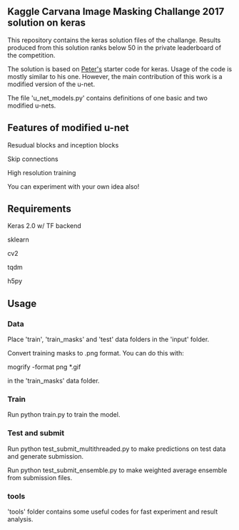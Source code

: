 ## Kaggle Carvana Image Masking Challange 2017 solution on keras

This repository contains the keras solution files of the challange. 
Results produced from this solution ranks below 50 in the private leaderboard of the competition.

The solution is based on [Peter's](https://github.com/petrosgk/Kaggle-Carvana-Image-Masking-Challenge) starter code for keras. Usage of the code is mostly similar to his one. However, the main contribution of this work is a modified version of the u-net.

The file 'u_net_models.py' contains definitions of one basic and two modified u-nets. 

## Features of modified u-net

Resudual blocks and inception blocks

Skip connections

High resolution training

You can experiment with your own idea also!


## Requirements

Keras 2.0 w/ TF backend

sklearn

cv2

tqdm

h5py

## Usage

### Data

Place 'train', 'train_masks' and 'test' data folders in the 'input' folder.

Convert training masks to .png format. You can do this with:

mogrify -format png *.gif

in the 'train_masks' data folder.

### Train

Run python train.py to train the model. 

### Test and submit

Run python test_submit_multithreaded.py to make predictions on test data and generate submission.

Run python test_submit_ensemble.py to make weighted average ensemble from submission files.

### tools

'tools' folder contains some useful codes for fast experiment and result analysis.


